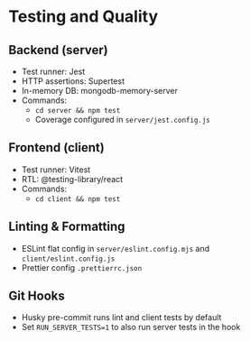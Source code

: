 # Testing and Quality

## Backend (server)
- Test runner: Jest
- HTTP assertions: Supertest
- In-memory DB: mongodb-memory-server
- Commands:
  - `cd server && npm test`
  - Coverage configured in `server/jest.config.js`

## Frontend (client)
- Test runner: Vitest
- RTL: @testing-library/react
- Commands:
  - `cd client && npm test`

## Linting & Formatting
- ESLint flat config in `server/eslint.config.mjs` and `client/eslint.config.js`
- Prettier config `.prettierrc.json`

## Git Hooks
- Husky pre-commit runs lint and client tests by default
- Set `RUN_SERVER_TESTS=1` to also run server tests in the hook
